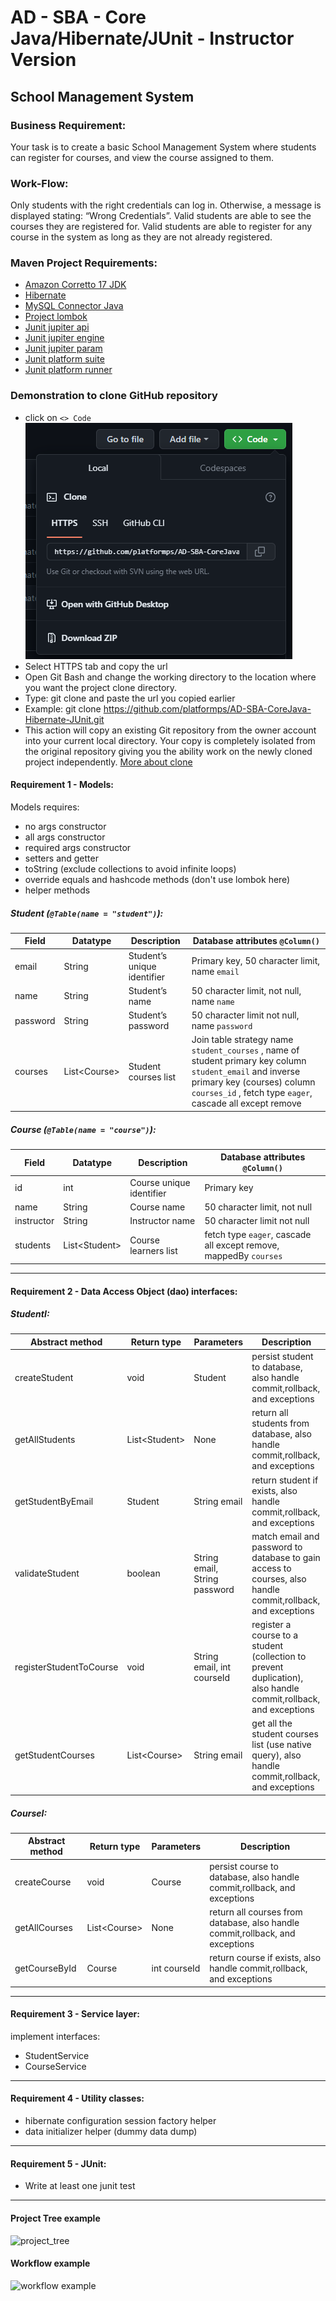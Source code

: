 # AD - SBA - Core Java/Hibernate/JUnit - Instructor Version

## School Management System
### Business Requirement:
Your task is to create a basic School Management System
where students can register for courses, and view the
course assigned to them.
### Work-Flow:
Only students with the right credentials can log in.
Otherwise, a message is displayed stating: “Wrong Credentials”.
Valid students are able to see the courses they are registered for.
Valid students are able to register for any course in the system as
long as they are not already registered.

### Maven Project Requirements:

- [Amazon Corretto 17 JDK](https://docs.aws.amazon.com/corretto/latest/corretto-17-ug/downloads-list.html) 
- [Hibernate](https://mvnrepository.com/artifact/org.hibernate/hibernate-core)
- [MySQL Connector Java](https://mvnrepository.com/artifact/mysql/mysql-connector-java/8.0.31)
- [Project lombok](https://mvnrepository.com/artifact/org.projectlombok/lombok)
- [Junit jupiter api](https://mvnrepository.com/artifact/org.junit.jupiter/junit-jupiter-api)
- [Junit jupiter engine](https://mvnrepository.com/artifact/org.junit.jupiter/junit-jupiter-engine)
- [Junit jupiter param](https://mvnrepository.com/artifact/org.junit.jupiter/junit-jupiter-params)
- [Junit platform suite](https://mvnrepository.com/artifact/org.junit.platform/junit-platform-suite-engine)
- [Junit platform runner](https://mvnrepository.com/artifact/org.junit.platform/junit-platform-runner)

### Demonstration to clone GitHub repository
- click on `<> Code`
![clone_image](images/clone.png)
- Select HTTPS tab and copy the url 
- Open Git Bash and change the working directory to the location where you want the project clone directory.
- Type:  git clone and paste the url you copied earlier
- Example:  git clone https://github.com/platformps/AD-SBA-CoreJava-Hibernate-JUnit.git
- This action will copy an existing Git repository from the owner account
into your current local directory.  Your copy is completely isolated from the  original repository giving you the ability work on the newly cloned 
project independently.  [More about clone](https://docs.github.com/en/repositories/creating-and-managing-repositories/cloning-a-repository)
#### Requirement 1 - Models:
Models requires:
- no args constructor 
- all args constructor
- required args constructor
- setters and getter
- toString (exclude collections to avoid infinite loops)
- override equals and hashcode methods (don't use lombok here)
- helper methods
##### Student (`@Table(name = "student")`):
| Field    | Datatype      | Description                 | Database attributes `@Column()`                                                                                                                                                                       | 
|----------|---------------|-----------------------------|-------------------------------------------------------------------------------------------------------------------------------------------------------------------------------------------------------|
 | email    | String        | Student’s unique identifier | Primary key, 50 character limit, name `email`                                                                                                                                                         |
 | name     | String        | Student’s name              | 50 character limit, not null, name `name`                                                                                                                                                             |
 | password | String        | Student’s password          | 50 character limit not null, name `password`                                                                                                                                                          |
 | courses  | List\<Course> | Student courses list        | Join table strategy name `student_courses` , name of student primary key column `student_email` and inverse primary key (courses) column `courses_id` , fetch type `eager`, cascade all except remove |

##### Course (`@Table(name = "course")`):

| Field      | Datatype       | Description              | Database attributes `@Column()`                                   | 
|------------|----------------|--------------------------|-------------------------------------------------------------------|
| id         | int            | Course unique identifier | Primary key                                                       |
| name       | String         | Course name              | 50 character limit, not null                                      |
| instructor | String         | Instructor name          | 50 character limit not null                                       |
| students   | List\<Student> | Course learners list     | fetch type `eager`, cascade all except remove, mappedBy `courses` | 

---
#### Requirement 2 - Data Access Object  (dao) interfaces:

##### StudentI:
| Abstract method         | Return type    | Parameters                    | Description                                                                                                     | 
|-------------------------|----------------|-------------------------------|-----------------------------------------------------------------------------------------------------------------|
| createStudent           | void           | Student                       | persist student to database, also handle commit,rollback, and exceptions                                        |
| getAllStudents          | List\<Student> | None                          | return all students from database, also handle commit,rollback, and exceptions                                  |
| getStudentByEmail       | Student        | String email                  | return student if exists, also handle commit,rollback, and exceptions                                           |
| validateStudent         | boolean        | String email, String password | match email and password to database to gain access to courses, also handle commit,rollback, and exceptions     |
| registerStudentToCourse | void           | String email, int courseId    | register a course to a student (collection to prevent duplication), also handle commit,rollback, and exceptions |
| getStudentCourses       | List\<Course>  | String email                  | get all the student courses list (use native query), also handle commit,rollback, and exceptions                | 

##### CourseI:
| Abstract method         | Return type   | Parameters                    | Description                                                                                                     | 
|-------------------------|---------------|-------------------------------|-----------------------------------------------------------------------------------------------------------------|
| createCourse            | void          | Course                        | persist course to database, also handle commit,rollback, and exceptions                                         |
| getAllCourses           | List\<Course> | None                          | return all courses from database, also handle commit,rollback, and exceptions                                   |
| getCourseById           | Course        | int courseId                  | return course if exists, also handle commit,rollback, and exceptions                                            |
---
#### Requirement 3 - Service layer:
implement interfaces:
- StudentService
- CourseService
---
#### Requirement 4 - Utility classes:
- hibernate configuration session factory helper
- data initializer helper (dummy data dump)
---
#### Requirement 5 - JUnit:
- Write at least one junit test
---
#### Project Tree example
![project_tree](images/project_tree.png)

#### Workflow example
![workflow example](images/example.png)
